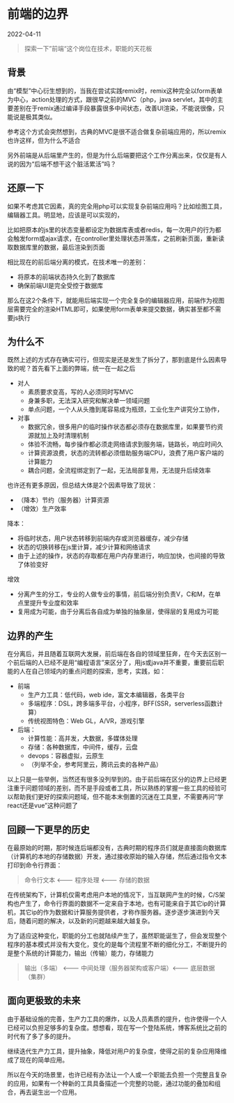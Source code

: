 # 前端的边界
2022-04-11

> 探索一下”前端“这个岗位在技术，职能的天花板

## 背景
由“模型”中心衍生想到的，当我在尝试实践remix时，remix这种完全以form表单为中心，action处理的方式，跟很早之前的MVC（php，java servlet，其中的主要差别在于remix通过编译手段暴露很多中间状态，改善UI渲染，不能说很像，只能说是极其类似。

参考这个方式会突然想到，古典的MVC是很不适合做复杂前端应用的，所以remix也许这样，但为什么不适合

另外前端是从后端里产生的，但是为什么后端要把这个工作分离出来，仅仅是有人说的因为“后端不想干这个脏活累活”吗？

## 还原一下
如果不考虑其它因素，真的完全用php可以实现复杂前端应用吗？比如绘图工具，编辑器工具。明显地，应该是可以实现的，

比如把原本的js里的状态变量都设定为数据库表或者redis，每一次用户的行为都会触发form或ajax请求，在controller里处理状态并落库，之前刷新页面，重新读取数据库里的数据，最后渲染到页面

相比现在的前后端分离的模式，在技术唯一的差别：

- 将原本的前端状态持久化到了数据库
- 确保前端UI是完全受控于数据库

那么在这2个条件下，就能用后端实现一个完全复杂的编辑器应用，前端作为视图层需要完全的渲染HTML即可，如果使用form表单来提交数据，确实甚至都不需要js执行

## 为什么不
既然上述的方式存在确实可行，但现实是还是发生了拆分了，那到底是什么因素导致的呢？首先看下上面的弊端，统一在一起之后

- 对人
   - 素质要求变高，写的人必须同时写MVC
   - 身兼多职，无法深入研究和解决单一领域问题
   - 单点问题，一个人从头撸到尾容易成为瓶颈，工业化生产讲究分工协作，
- 对事
   - 数据冗余，很多用户的临时操作状态都必须存在数据库里，如果要节约资源就加上及时清理机制
   - 体验不流畅，每步操作都必须走网络请求到服务端，链路长，响应时间久
   - 计算资源浪费，状态的流转都必须借助服务端CPU，浪费了用户客户端的计算能力
   - 耦合问题，全流程绑定到了一起，无法局部复用，无法提升后续效率

也许还有更多原因，但总结大体是2个因素导致了现状：

- （降本）节约（服务器）计算资源
- （增效）生产效率

降本：

- 将临时状态，用户状态转移到前端内存或浏览器缓存，减少存储
- 状态的切换转移在js里计算，减少计算和网络请求
- 由于上述的操作，状态的存取都在用户内存里进行，响应加快，也间接的导致了体验变好

增效

- 分离产生的分工，专业的人做专业的事情，前后端分别负责V，C和M，在单点里提升专业度和效率
- 复用成为可能，由于分离后各自成为单独的抽象层，使得层的复用成为可能

## 边界的产生
在分离后，并且随着互联网大发展，前后端在各自的领域里狂奔，在今天去区别一个前后端的人已经不是用“编程语言”来区分了，用js或java并不重要，重要前后职能的人在自己领域内的重点问题的探索，思考，实践，如：

- 前端
   - 生产力工具：低代码，web ide，富文本编辑器，各类平台
   - 多端程序：DSL，跨多端多平台，小程序，BFF(SSR，serverless函数计算）
   - 传统视图特色：Web GL，A/VR，游戏引擎
- 后端：
   - 计算性能：高并发，大数据，多媒体处理
   - 存储：各种数据库，中间件，缓存，云盘
   - devops：容器虚拟，云原生
   - （列举不全，参考阿里云，腾讯云卖的各种产品）

以上只是一些举例，当然还有很多没列举到的。由于前后端在区分的边界上已经更注重于问题领域的差别，而不是手段或者工具，所以熟练的掌握一些工具的经验可以帮助我们更好的探索问题域，但不能本末倒置的沉迷在工具里，不需要再问“学react还是vue”这种问题了

## 回顾一下更早的历史
在最原始的时期，那时候连后端都没有，古典时期的程序员们就是直接面向数据库（计算机的本地的存储数据）开发，通过接收原始的输入存储，然后通过指令文本打印到命令行界面：
> 命令行文本 <--- 程序处理 <--- 存储的数据

在传统架构下，计算机仅需考虑用户本地的情况下，当互联网产生的时候，C/S架构也产生了，命令行界面的数据不一定来自于本地，也有可能来自于其它ip的计算机，其它ip的作为数据和计算服务提供者，才称作服务器。逐步逐步演进到今天后，随着问题的解决，以及新的问题越来越大越复杂。

为了适应这种变化，职能的分工也就陆续产生了，虽然职能诞生了，但会发现整个程序的基本模式并没有大变化，变化的是每个流程里不断的细化分工，不断提升的是整个系统的计算能力，输出（传输）能力，存储能力
> 输出（多端） <--- 中间处理（服务器架构或客户端）<--- 底层数据（集群）


## 面向更极致的未来
由于基础设施的完善，生产力工具的爆炸，以及人员素质的提升，也许使得一个人已经可以负担足够多的复杂度。想想看，现在写一个登陆系统，博客系统比之前的时代有了多了多的提升。

继续迭代生产力工具，提升抽象，降低对用户的复杂度，使得之前的复杂应用降维成了现在的简单应用。

所以在今天的场景里，也许已经有办法让一个人或一个职能去负担一个完整且复杂的应用，如果有一个种新的工具具备描述一个完整的功能，通过功能的叠加和组合，再去诞生出一个应用。
